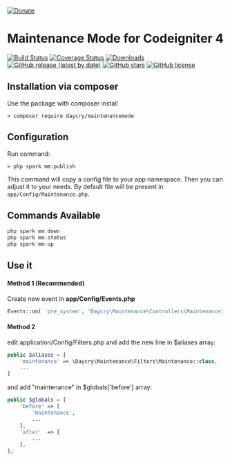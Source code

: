 [![Donate](https://img.shields.io/badge/Donate-PayPal-green.svg)](https://www.paypal.com/donate?business=SYC5XDT23UZ5G&no_recurring=0&item_name=Thank+you%21&currency_code=EUR)

# Maintenance Mode for Codeigniter 4


[![Build Status](https://github.com/daycry/maintenancemode/workflows/PHP%20Tests/badge.svg)](https://github.com/daycry/maintenancemode/actions?query=workflow%3A%22PHP+Tests%22)
[![Coverage Status](https://coveralls.io/repos/github/daycry/maintenancemode/badge.svg?branch=master)](https://coveralls.io/github/daycry/maintenancemode?branch=master)
[![Downloads](https://poser.pugx.org/daycry/maintenancemode/downloads)](https://packagist.org/packages/daycry/maintenancemode)
[![GitHub release (latest by date)](https://img.shields.io/github/v/release/daycry/maintenancemode)](https://packagist.org/packages/daycry/maintenancemode)
[![GitHub stars](https://img.shields.io/github/stars/daycry/maintenancemode)](https://packagist.org/packages/daycry/maintenancemode)
[![GitHub license](https://img.shields.io/github/license/daycry/maintenancemode)](https://github.com/daycry/maintenancemode/blob/master/LICENSE)

## Installation via composer

Use the package with composer install

	> composer require daycry/maintenancemode

## Configuration

Run command:

	> php spark mm:publish

This command will copy a config file to your app namespace.
Then you can adjust it to your needs. By default file will be present in `app/Config/Maintenance.php`.


## Commands Available

```php
php spark mm:down
php spark mm:status
php spark mm:up
```

## Use it

#### Method 1 (Recommended)
Create new event in **app/Config/Events.php**

```php
Events::on( 'pre_system', 'Daycry\Maintenance\Controllers\Maintenance::check' );
```

#### Method 2

edit application/Config/Filters.php and
add the new line in $aliases array:

```php
public $aliases = [
    'maintenance' => \Daycry\Maintenance\Filters\Maintenance::class,
    ...
]
```
and add "maintenance" in $globals['before'] array:
```php
public $globals = [
    'before' => [
        'maintenance',
        ...
    ],
    'after'  => [
        ...
    ],
];
```
